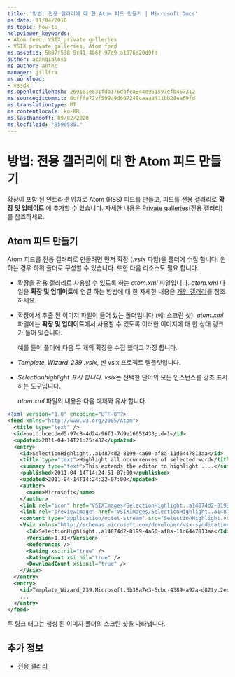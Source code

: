 ```yaml
---
title: '방법: 전용 갤러리에 대 한 Atom 피드 만들기 | Microsoft Docs'
ms.date: 11/04/2016
ms.topic: how-to
helpviewer_keywords:
- Atom feed, VSIX private galleries
- VSIX private galleries, Atom feed
ms.assetid: 5897f538-9c41-486f-97d9-a1976d20d9fd
author: acangialosi
ms.author: anthc
manager: jillfra
ms.workload:
- vssdk
ms.openlocfilehash: 269161e831fdb176dbfea844e951597efb467312
ms.sourcegitcommit: 6cfffa72af599a9d667249caaaa411bb28ea69fd
ms.translationtype: MT
ms.contentlocale: ko-KR
ms.lasthandoff: 09/02/2020
ms.locfileid: "85905851"
---
```

# <a name="how-to-create-an-atom-feed-for-a-private-gallery"></a>방법: 전용 갤러리에 대 한 Atom 피드 만들기
확장이 포함 된 인트라넷 위치로 Atom (RSS) 피드를 만들고, 피드를 전용 갤러리로 **확장 및 업데이트** 에 추가할 수 있습니다. 자세한 내용은 [Private galleries](../extensibility/private-galleries.md)(전용 갤러리)를 참조하세요.

## <a name="create-an-atom-feed"></a>Atom 피드 만들기
 Atom 피드를 전용 갤러리로 만들려면 먼저 확장 (*.vsix* 파일)을 폴더에 수집 합니다. 원하는 경우 하위 폴더로 구성할 수 있습니다. 또한 다음 리소스도 필요 합니다.

- 확장을 전용 갤러리로 사용할 수 있도록 하는 *atom.xml* 파일입니다. *atom.xml* 파일을 **확장 및 업데이트**에 연결 하는 방법에 대 한 자세한 내용은 [개인 갤러리](../extensibility/private-galleries.md)를 참조 하세요.

- 확장에서 추출 된 이미지 파일이 들어 있는 폴더입니다 (예: 스크린 샷). *atom.xml* 파일에는 **확장 및 업데이트**에서 사용할 수 있도록 이러한 이미지에 대 한 상대 링크가 들어 있습니다.

  예를 들어 폴더에 다음 두 개의 확장을 수집 했다고 가정 합니다.

- *Template_Wizard_239 .vsix*, 빈 vsix 프로젝트 템플릿입니다.

- *Selectionhighlight 표시 합니다. vsix*는 선택한 단어의 모든 인스턴스를 강조 표시 하는 도구입니다.

  *atom.xml* 파일의 내용은 다음 예제와 유사 합니다.

```xml
<?xml version="1.0" encoding="UTF-8"?>
<feed xmlns="http://www.w3.org/2005/Atom">
  <title type="text" />
  <id>uuid:bcecded5-97c8-4d24-96f1-7d9e16652433;id=1</id>
  <updated>2011-04-14T21:25:48Z</updated>
  <entry>
    <id>SelectionHighlight..a14874d2-8199-4a60-af8a-11d6447813aa</id>
    <title type="text">Highlight all occurrences of selected word</title>
    <summary type="text">This extends the editor to highlight ....</summary>
    <published>2011-04-14T14:24:51-07:00</published>
    <updated>2011-04-14T14:24:22-07:00</updated>
    <author>
      <name>Microsoft</name>
    </author>
    <link rel="icon" href="VSIXImages/SelectionHighlight..a14874d2-8199-4a60-af8a-11d6447813aa_Icon_SelectionHighlightIcon.jpg" />
    <link rel="previewimage" href="VSIXImages/SelectionHighlight..a14874d2-8199-4a60-af8a-11d6447813aa_PreviewImage_SelectionHighlight.jpg" />
    <content type="application/octet-stream" src="SelectionHighlight.vsix" />
    <Vsix xmlns="http://schemas.microsoft.com/developer/vsx-syndication-schema/2010" xmlns:xsd="http://www.w3.org/2001/XMLSchema" xmlns:xsi="http://www.w3.org/2001/XMLSchema-instance">
      <Id>SelectionHighlight..a14874d2-8199-4a60-af8a-11d6447813aa</Id>
      <Version>1.31</Version>
      <References />
      <Rating xsi:nil="true" />
      <RatingCount xsi:nil="true" />
      <DownloadCount xsi:nil="true" />
    </Vsix>
  </entry>
  <entry>
    <id>Template_Wizard_239.Microsoft.3b38a7e3-5cbc-4389-a92a-d82tyc2ed592</id>
    ...
  </entry>
</feed>
```

 두 링크 태그는 생성 된 이미지 폴더의 스크린 샷을 나타냅니다.

## <a name="see-also"></a>추가 정보
- [전용 갤러리](../extensibility/private-galleries.md)
